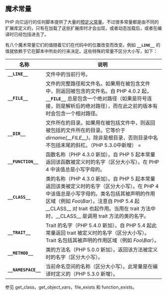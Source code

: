 魔术常量
--------

PHP
向它运行的任何脚本提供了大量的<a href="/reserved/constants.html" class="link">预定义常量</a>。不过很多常量都是由不同的扩展库定义的，只有在加载了这些扩展库时才会出现，或者动态加载后，或者在编译时已经包括进去了。

有八个魔术常量它们的值随着它们在代码中的位置改变而改变。例如
**`__LINE__`**
的值就依赖于它在脚本中所处的行来决定。这些特殊的常量不区分大小写，如下：

| 名称                | 说明                                                                                                                                                                                                                                                                                   |
|---------------------|----------------------------------------------------------------------------------------------------------------------------------------------------------------------------------------------------------------------------------------------------------------------------------------|
| **`__LINE__`**      | 文件中的当前行号。                                                                                                                                                                                                                                                                     |
| **`__FILE__`**      | 文件的完整路径和文件名。如果用在被包含文件中，则返回被包含的文件名。自 PHP 4.0.2 起，**`__FILE__`** 总是包含一个绝对路径（如果是符号连接，则是解析后的绝对路径），而在此之前的版本有时会包含一个相对路径。                                                                             |
| **`__DIR__`**       | 文件所在的目录。如果用在被包括文件中，则返回被包括的文件所在的目录。它等价于 *dirname(\_\_FILE\_\_)*。除非是根目录，否则目录中名不包括末尾的斜杠。（PHP 5.3.0中新增） =                                                                                                                |
| **`__FUNCTION__`**  | 函数名称（PHP 4.3.0 新加）。自 PHP 5 起本常量返回该函数被定义时的名字（区分大小写）。在 PHP 4 中该值总是小写字母的。                                                                                                                                                                   |
| **`__CLASS__`**     | 类的名称（PHP 4.3.0 新加）。自 PHP 5 起本常量返回该类被定义时的名字（区分大小写）。在 PHP 4 中该值总是小写字母的。类名包括其被声明的作用区域（例如 *Foo\\Bar*）。注意自 PHP 5.4 起 \_\_CLASS\_\_ 对 trait 也起作用。当用在 trait 方法中时，\_\_CLASS\_\_ 是调用 trait 方法的类的名字。 |
| **`__TRAIT__`**     | Trait 的名字（PHP 5.4.0 新加）。自 PHP 5.4 起此常量返回 trait 被定义时的名字（区分大小写）。Trait 名包括其被声明的作用区域（例如 *Foo\\Bar*）。                                                                                                                                        |
| **`__METHOD__`**    | 类的方法名（PHP 5.0.0 新加）。返回该方法被定义时的名字（区分大小写）。                                                                                                                                                                                                                 |
| **`__NAMESPACE__`** | 当前命名空间的名称（区分大小写）。此常量是在编译时定义的（PHP 5.3.0 新增）。                                                                                                                                                                                                           |

参见 <span class="function">get\_class</span>，<span
class="function">get\_object\_vars</span>，<span
class="function">file\_exists</span> 和 <span
class="function">function\_exists</span>。
